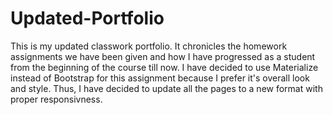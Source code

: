 # Updated-Portfolio

This is my updated classwork portfolio. It chronicles the homework assignments we have been given and how I have progressed as a student from the beginning of the course till now. I have decided to use Materialize instead of Bootstrap for this assignment because I prefer it's overall look and style. Thus, I have decided to update all the pages to a new format with proper responsivness.